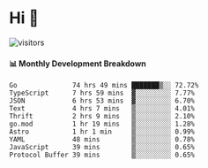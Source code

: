 # Hi 👋
 
![visitors](https://visitor-badge.glitch.me/badge?page_id=sorcererxw.sorcererx)

#### 📊 Monthly Development Breakdown

<!--START_SECTION:waka-->
```text
Go              74 hrs 49 mins ███████▒░░ 72.72%
TypeScript      7 hrs 59 mins  ▓░░░░░░░░░ 7.77%
JSON            6 hrs 53 mins  ▓░░░░░░░░░ 6.70%
Text            4 hrs 7 mins   ▒░░░░░░░░░ 4.01%
Thrift          2 hrs 9 mins   ▒░░░░░░░░░ 2.10%
go.mod          1 hr 19 mins   ▒░░░░░░░░░ 1.28%
Astro           1 hr 1 min     ▒░░░░░░░░░ 0.99%
YAML            48 mins        ▒░░░░░░░░░ 0.78%
JavaScript      39 mins        ▒░░░░░░░░░ 0.65%
Protocol Buffer 39 mins        ▒░░░░░░░░░ 0.65%
```
<!--END_SECTION:waka-->
